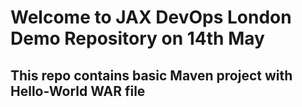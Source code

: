 # Welcome to JAX DevOps London Demo Repository on 14th May
## This repo contains basic Maven project with Hello-World WAR file 
